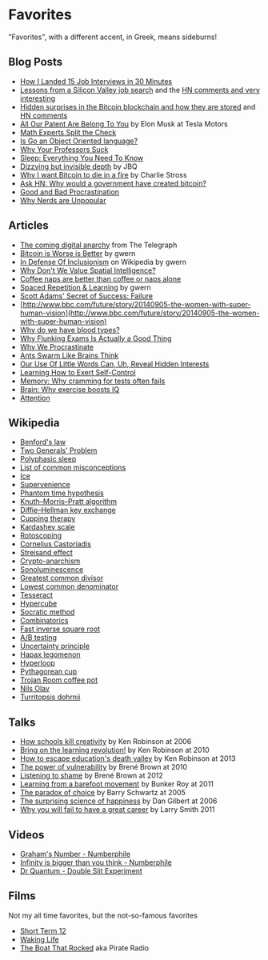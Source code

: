 Favorites
=========

"Favorites", with a different accent, in Greek, means sideburns!

## Blog Posts

* [How I Landed 15 Job Interviews in 30 Minutes](https://www.themuse.com/advice/how-i-landed-15-job-interviews-in-30-minutes)
* [Lessons from a Silicon Valley job search](http://robertheaton.com/2014/03/07/lessons-from-a-silicon-valley-j1-search/) and the [HN comments and very interesting](https://news.ycombinator.com/item?id=7428469)
* [Hidden surprises in the Bitcoin blockchain and how they are stored](http://www.righto.com/2014/02/ascii-bernanke-wikileaks-photographs.html) and [HN comments](https://news.ycombinator.com/item?id=8216579)
* [All Our Patent Are Belong To You](http://www.teslamotors.com/blog/all-our-patent-are-belong-you) by Elon Musk at Tesla Motors
* [Math Experts Split the Check](http://mathwithbaddrawings.com/2013/08/21/five-math-experts-split-the-check/)
* [Is Go an Object Oriented language?](http://spf13.com/post/is-go-object-oriented)
* [Why Your Professors Suck](http://zacharyernst.blogspot.gr/2013/06/why-your-professors-suck_23.html?spref=tw)
* [Sleep: Everything You Need To Know](https://medium.com/the-healthy-life/sleep-everything-you-need-to-know-b65f8e19ed18)
* [Dizzying but invisible depth](https://plus.google.com/+JeanBaptisteQueru/posts/dfydM2Cnepe) by JBQ
* [Why I want Bitcoin to die in a fire](http://www.antipope.org/charlie/blog-static/2013/12/why-i-want-bitcoin-to-die-in-a.html)  by Charlie Stross
* [Ask HN: Why would a government have created bitcoin?](https://news.ycombinator.com/item?id=5547423)
* [Good and Bad Procrastination](http://paulgraham.com/procrastination.html)
* [Why Nerds are Unpopular](http://paulgraham.com/procrastination.html)


## Articles

* [The coming digital anarchy](http://www.telegraph.co.uk/technology/news/10881213/The-coming-digital-anarchy.html) from The Telegraph
* [Bitcoin is Worse is Better](http://www.gwern.net/Bitcoin%20is%20Worse%20is%20Better) by gwern
* [In Defense Of Inclusionism](http://www.gwern.net/In%20Defense%20Of%20Inclusionism) on Wikipedia by gwern
* [Why Don't We Value Spatial Intelligence?](http://www.psychologytoday.com/blog/finding-the-next-einstein/201203/why-dont-we-value-spatial-intelligence)
* [Coffee naps are better than coffee or naps alone](http://www.vox.com/2014/8/28/6074177/coffee-naps-caffeine-science)
* [Spaced Repetition & Learning](http://www.gwern.net/Spaced%20repetition) by gwern
* [Scott Adams' Secret of Success: Failure](http://online.wsj.com/news/articles/SB10001424052702304626104579121813075903866)
* [http://www.bbc.com/future/story/20140905-the-women-with-super-human-vision](http://www.bbc.com/future/story/20140905-the-women-with-super-human-vision)
* [Why do we have blood types?](http://www.bbc.com/future/story/20140715-why-do-we-have-blood-types)
* [Why Flunking Exams Is Actually a Good Thing](http://www.nytimes.com/2014/09/07/magazine/why-flunking-exams-is-actually-a-good-thing.html)
* [Why We Procrastinate](http://nautil.us/issue/16/nothingness/why-we-procrastinate)
* [Ants Swarm Like Brains Think](http://nautil.us/issue/12/feedback/ants-swarm-like-brains-think)
* [Our Use Of Little Words Can, Uh, Reveal Hidden Interests](http://www.npr.org/blogs/health/2014/09/01/344043763/our-use-of-little-words-can-uh-reveal-hidden-interests)
* [Learning How to Exert Self-Control](http://www.nytimes.com/2014/09/14/opinion/sunday/learning-self-control.html)
* [Memory: Why cramming for tests often fails](http://www.bbc.com/future/story/20140917-the-worst-way-to-learn)
* [Brain: Why exercise boosts IQ](http://www.bbc.com/future/story/20141010-why-exercise-boosts-iq)
* [Attention](http://www.newyorker.com/tech/elements/anatomy-attention)


## Wikipedia

* [Benford's law](https://en.wikipedia.org/wiki/Benford%27s_law)
* [Two Generals' Problem](http://en.wikipedia.org/wiki/Two_Generals%27_Problem)
* [Polyphasic sleep](http://en.wikipedia.org/wiki/Polyphasic_sleep)
* [List of common misconceptions](http://en.wikipedia.org/wiki/List_of_common_misconceptions)
* [Ice](https://en.wikipedia.org/wiki/Ice)
* [Supervenience](https://en.wikipedia.org/wiki/Supervenience)
* [Phantom time hypothesis](https://en.wikipedia.org/wiki/Phantom_time_hypothesis)
* [Knuth–Morris–Pratt algorithm](https://en.wikipedia.org/wiki/Knuth%E2%80%93Morris%E2%80%93Pratt_algorithm)
* [Diffie–Hellman key exchange](https://en.wikipedia.org/wiki/Diffie–Hellman_key_exchange)
* [Cupping therapy](https://en.wikipedia.org/wiki/Cupping_therapy)
* [Kardashev scale](https://en.wikipedia.org/wiki/Kardashev_scale)
* [Rotoscoping](https://en.wikipedia.org/wiki/Rotoscoping)
* [Cornelius Castoriadis](https://en.wikipedia.org/wiki/Cornelius_Castoriadis)
* [Streisand effect](https://en.wikipedia.org/wiki/Streisand_effect)
* [Crypto-anarchism](https://en.wikipedia.org/wiki/Crypto-anarchism)
* [Sonoluminescence](https://en.wikipedia.org/wiki/Sonoluminescence)
* [Greatest common divisor](https://en.wikipedia.org/wiki/Greatest_common_divisor)
* [Lowest common denominator](https://en.wikipedia.org/wiki/Lowest_common_denominator)
* [Tesseract](https://en.wikipedia.org/wiki/Tesseract)
* [Hypercube](https://en.wikipedia.org/wiki/Hypercube)
* [Socratic method](https://en.wikipedia.org/wiki/Socratic_method)
* [Combinatorics](https://en.wikipedia.org/wiki/Combinatorics)
* [Fast inverse square root](https://en.wikipedia.org/wiki/Fast_inverse_square_root)
* [A/B testing](https://en.wikipedia.org/wiki/A/B_testing)
* [Uncertainty principle](https://en.wikipedia.org/wiki/Uncertainty_principle)
* [Hapax legomenon](https://en.wikipedia.org/wiki/Hapax_legomenon)
* [Hyperloop](https://en.wikipedia.org/wiki/Hyperloop)
* [Pythagorean cup](https://en.wikipedia.org/wiki/Pythagorean_cup)
* [Trojan Room coffee pot](https://en.wikipedia.org/wiki/Trojan_Room_coffee_pot)
* [Nils Olav](http://en.wikipedia.org/wiki/Nils_Olav)
* [Turritopsis dohrnii](http://en.wikipedia.org/wiki/Turritopsis_dohrnii)


## Talks

* [How schools kill creativity](http://www.ted.com/talks/ken_robinson_says_schools_kill_creativity) by Ken Robinson at 2006
* [Bring on the learning revolution!](http://www.ted.com/talks/sir_ken_robinson_bring_on_the_revolution) by Ken Robinson at 2010
* [How to escape education's death valley](http://www.ted.com/talks/ken_robinson_how_to_escape_education_s_death_valley) by Ken Robinson at 2013
* [The power of vulnerability](http://www.ted.com/talks/brene_brown_on_vulnerability) by Brené Brown at 2010
* [Listening to shame](http://www.ted.com/talks/brene_brown_listening_to_shame) by Brené Brown at 2012
* [Learning from a barefoot movement](https://www.ted.com/talks/bunker_roy) by Bunker Roy at 2011
* [The paradox of choice](https://www.ted.com/talks/barry_schwartz_on_the_paradox_of_choice) by Barry Schwartz at 2005
* [The surprising science of happiness](https://www.ted.com/talks/dan_gilbert_asks_why_are_we_happy) by Dan Gilbert at 2006
* [Why you will fail to have a great career](https://www.ted.com/talks/larry_smith_why_you_will_fail_to_have_a_great_career) by Larry Smith 2011

## Videos

* [Graham's Number - Numberphile](https://www.youtube.com/watch?v=XTeJ64KD5cg)
* [Infinity is bigger than you think - Numberphile](https://www.youtube.com/watch?v=elvOZm0d4H0)
* [Dr Quantum - Double Slit Experiment](https://www.youtube.com/watch?v=DfPeprQ7oGc)


## Films
Not my all time favorites, but the not-so-famous favorites

* [Short Term 12](http://www.imdb.com/title/tt2370248/)
* [Waking Life](http://www.imdb.com/title/tt0243017/)
* [The Boat That Rocked](http://www.imdb.com/title/tt1131729/) aka Pirate Radio
